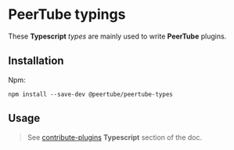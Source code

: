 # PeerTube typings

These **Typescript** *types* are mainly used to write **PeerTube** plugins.

## Installation

Npm:
```
npm install --save-dev @peertube/peertube-types
```

## Usage

> See [contribute-plugins](https://docs.joinpeertube.org/contribute/plugins#typescript) **Typescript** section of the doc.

